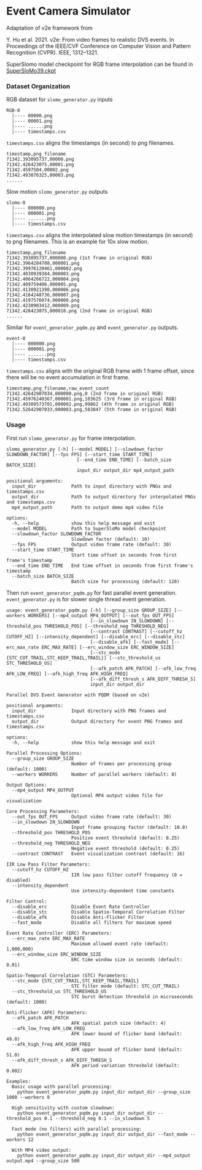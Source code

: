 # Event Camera Simulator

Adaptation of v2e framework from

Y. Hu et al. 2021. v2e: From video frames to realistic DVS events. In Proceedings of the IEEE/CVF Conference on Computer Vision and Pattern Recognition (CVPR). IEEE, 1312–1321.

SuperSlomo model checkpoint for RGB frame interpolation can be found in [SuperSloMo39.ckpt](https://drive.google.com/file/d/1ETID_4xqLpRBrRo1aOT7Yphs3QqWR_fx/view?usp=sharing)


### Dataset Organization

RGB dataset for `slomo_generator.py` inputs
```
RGB-0
  |---- 00000.png
  |---- 00001.png
  |---- ......png
  |---- timestamps.csv
```

`timestamps.csv` aligns the timestamps (in second) to png filenames.
```
timestamp,png_filename
71342.393095737,00000.png
71342.426423075,00001.png
71342.4597504,00002.png
71342.493076325,00003.png
......
```

Slow motion `slomo_generator.py` outputs
```
slomo-0
  |---- 000000.png
  |---- 000001.png
  |---- .......png
  |---- timestamps.csv
```

`timestamps.csv` aligns the interpolated slow motion timestamps (in second) to png filenames. This is an example for 10x slow motion.
```
timestamp,png_filename
71342.393095737,000000.png (1st frame in original RGB)
71342.3964284708,000001.png
71342.39976120461,000002.png
71342.4030939384,000003.png
71342.4064266722,000004.png
71342.409759406,000005.png
71342.4130921398,000006.png
71342.4164248736,000007.png
71342.4197576074,000008.png
71342.4230903412,000009.png
71342.426423075,000010.png (2nd frame in original RGB)
......
```

Similar for `event_generator_pqdm.py` and `event_generator.py` outputs.
```
event-0
  |---- 000000.png
  |---- 000001.png
  |---- .......png
  |---- timestamps.csv
```

`timestamps.csv` aligns with the original RGB frame with 1 frame offset, since there will be no event accumulation in first frame. 
```
timestamp,png_filename,raw_event_count
71342.42642907034,000000.png,0 (2nd frame in original RGB)
71342.45976240367,000001.png,103625 (3rd frame in original RGB)
71342.49309573701,000002.png,99862 (4th frame in original RGB)
71342.52642907033,000003.png,583847 (5th frame in original RGB)
```


### Usage

First run `slomo_generator.py` for frame interpolation. 

```
slomo_generator.py [-h] [--model MODEL] [--slowdown_factor SLOWDOWN_FACTOR] [--fps FPS] [--start_time START_TIME]
                          [--end_time END_TIME] [--batch_size BATCH_SIZE]
                          input_dir output_dir mp4_output_path
```

```
positional arguments:
  input_dir             Path to input directory with PNGs and timestamps.csv
  output_dir            Path to output directory for interpolated PNGs and timestamps.csv
  mp4_output_path       Path to output demo mp4 video file

options:
  -h, --help            show this help message and exit
  --model MODEL         Path to SuperSloMo model checkpoint
  --slowdown_factor SLOWDOWN_FACTOR
                        Slowdown factor (default: 10)
  --fps FPS             Output video frame rate (default: 30)
  --start_time START_TIME
                        Start time offset in seconds from first frame's timestamp
  --end_time END_TIME   End time offset in seconds from first frame's timestamp
  --batch_size BATCH_SIZE
                        Batch size for processing (default: 128)
```

Then run `event_generator_pqdm.py` for fast parallel event generation. `event_generator.py` is for slower single thread event generation. 

```
usage: event_generator_pqdm.py [-h] [--group_size GROUP_SIZE] [--workers WORKERS] [--mp4_output MP4_OUTPUT] [--out_fps OUT_FPS]
                               [--in_slowdown IN_SLOWDOWN] [--threshold_pos THRESHOLD_POS] [--threshold_neg THRESHOLD_NEG]
                               [--contrast CONTRAST] [--cutoff_hz CUTOFF_HZ] [--intensity_dependent] [--disable_erc] [--disable_stc]
                               [--disable_afk] [--fast_mode] [--erc_max_rate ERC_MAX_RATE] [--erc_window_size ERC_WINDOW_SIZE]
                               [--stc_mode {STC_CUT_TRAIL,STC_KEEP_TRAIL,TRAIL}] [--stc_threshold_us STC_THRESHOLD_US]
                               [--afk_patch AFK_PATCH] [--afk_low_freq AFK_LOW_FREQ] [--afk_high_freq AFK_HIGH_FREQ]
                               [--afk_diff_thresh_s AFK_DIFF_THRESH_S]
                               input_dir output_dir
```

```
Parallel DVS Event Generator with PQDM (based on v2e)

positional arguments:
  input_dir             Input directory with PNG frames and timestamps.csv
  output_dir            Output directory for event PNG frames and timestamps.csv

options:
  -h, --help            show this help message and exit

Parallel Processing Options:
  --group_size GROUP_SIZE
                        Number of frames per processing group (default: 1000)
  --workers WORKERS     Number of parallel workers (default: 8)

Output Options:
  --mp4_output MP4_OUTPUT
                        Optional MP4 output video file for visualization

Core Processing Parameters:
  --out_fps OUT_FPS     Output video frame rate (default: 30)
  --in_slowdown IN_SLOWDOWN
                        Input frame grouping factor (default: 10.0)
  --threshold_pos THRESHOLD_POS
                        Positive event threshold (default: 0.25)
  --threshold_neg THRESHOLD_NEG
                        Negative event threshold (default: 0.25)
  --contrast CONTRAST   Event visualization contrast (default: 16)

IIR Low Pass Filter Parameters:
  --cutoff_hz CUTOFF_HZ
                        IIR low pass filter cutoff frequency (0 = disabled)
  --intensity_dependent
                        Use intensity-dependent time constants

Filter Control:
  --disable_erc         Disable Event Rate Controller
  --disable_stc         Disable Spatio-Temporal Correlation Filter
  --disable_afk         Disable Anti-Flicker Filter
  --fast_mode           Disable all filters for maximum speed

Event Rate Controller (ERC) Parameters:
  --erc_max_rate ERC_MAX_RATE
                        Maximum allowed event rate (default: 1,000,000)
  --erc_window_size ERC_WINDOW_SIZE
                        ERC time window size in seconds (default: 0.01)

Spatio-Temporal Correlation (STC) Parameters:
  --stc_mode {STC_CUT_TRAIL,STC_KEEP_TRAIL,TRAIL}
                        STC filter mode (default: STC_CUT_TRAIL)
  --stc_threshold_us STC_THRESHOLD_US
                        STC burst detection threshold in microseconds (default: 1000)

Anti-Flicker (AFK) Parameters:
  --afk_patch AFK_PATCH
                        AFK spatial patch size (default: 4)
  --afk_low_freq AFK_LOW_FREQ
                        AFK lower bound of flicker band (default: 49.0)
  --afk_high_freq AFK_HIGH_FREQ
                        AFK upper bound of flicker band (default: 51.0)
  --afk_diff_thresh_s AFK_DIFF_THRESH_S
                        AFK period variation threshold (default: 0.002)

Examples:
  Basic usage with parallel processing:
    python event_generator_pqdm.py input_dir output_dir --group_size 1000 --workers 8
    
  High sensitivity with custom slowdown:
    python event_generator_pqdm.py input_dir output_dir --threshold_pos 0.1 --threshold_neg 0.1 --in_slowdown 5
    
  Fast mode (no filters) with parallel processing:
    python event_generator_pqdm.py input_dir output_dir --fast_mode --workers 12
    
  With MP4 video output:
    python event_generator_pqdm.py input_dir output_dir --mp4_output output.mp4 --group_size 500
```
